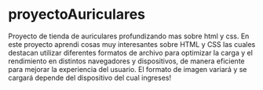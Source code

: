 # proyectoAuriculares
Proyecto de tienda de auriculares profundizando mas sobre html y css.
En este proyecto aprendi cosas muy interesantes sobre HTML y CSS las cuales destacan 
utilizar diferentes formatos de archivo para optimizar la carga y el rendimiento en distintos navegadores y dispositivos,
de manera eficiente para mejorar la experiencia del usuario.
El formato de imagen variará y se cargará depende del dispositivo del cual ingreses!
